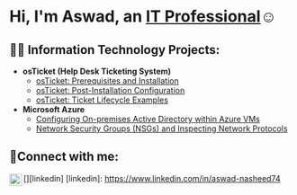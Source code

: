 <h1>Hi, I'm Aswad, an <a href="https://www.linkedin.com/in/aswad-nasheed74">IT Professional</a>☺</h1>

<h2>👨‍💻 Information Technology Projects:</h2>

- <b>osTicket (Help Desk Ticketing System)</b>
  - [osTicket: Prerequisites and Installation](https://github.com/anasheedct/osticket-prereqs)
  - [osTicket: Post-Installation Configuration](https://github.com/anasheedct/post-install-config)
  - [osTicket: Ticket Lifecycle Examples](https://github.com/anasheedct/ticket-lifecycle)
- <b>Microsoft Azure</b>
  - [Configuring On-premises Active Directory within Azure VMs](https://github.com/anasheedct/configure-ad)
  - [Network Security Groups (NSGs) and Inspecting Network Protocols](https://github.com/anasheedct/azure-network-protocols)

<h2>🤳Connect with me:</h2>


[<img align="left" alt="Josh | LinkedIn" width="22px" src="https://cdn.jsdelivr.net/npm/simple-icons@v3/icons/linkedin.svg" />][linkedin]
[linkedin]: https://www.linkedin.com/in/aswad-nasheed74
